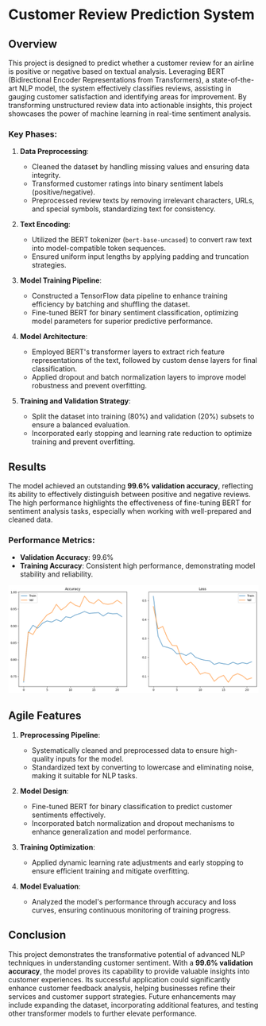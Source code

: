 # **Customer Review Prediction System**

## **Overview**
This project is designed to predict whether a customer review for an airline is positive or negative based on textual analysis. Leveraging BERT (Bidirectional Encoder Representations from Transformers), a state-of-the-art NLP model, the system effectively classifies reviews, assisting in gauging customer satisfaction and identifying areas for improvement. By transforming unstructured review data into actionable insights, this project showcases the power of machine learning in real-time sentiment analysis.

### **Key Phases:**
1. **Data Preprocessing**:
   - Cleaned the dataset by handling missing values and ensuring data integrity.
   - Transformed customer ratings into binary sentiment labels (positive/negative).
   - Preprocessed review texts by removing irrelevant characters, URLs, and special symbols, standardizing text for consistency.

2. **Text Encoding**:
   - Utilized the BERT tokenizer (`bert-base-uncased`) to convert raw text into model-compatible token sequences.
   - Ensured uniform input lengths by applying padding and truncation strategies.

3. **Model Training Pipeline**:
   - Constructed a TensorFlow data pipeline to enhance training efficiency by batching and shuffling the dataset.
   - Fine-tuned BERT for binary sentiment classification, optimizing model parameters for superior predictive performance.

4. **Model Architecture**:
   - Employed BERT's transformer layers to extract rich feature representations of the text, followed by custom dense layers for final classification.
   - Applied dropout and batch normalization layers to improve model robustness and prevent overfitting.

5. **Training and Validation Strategy**:
   - Split the dataset into training (80%) and validation (20%) subsets to ensure a balanced evaluation.
   - Incorporated early stopping and learning rate reduction to optimize training and prevent overfitting.

## **Results**
The model achieved an outstanding **99.6% validation accuracy**, reflecting its ability to effectively distinguish between positive and negative reviews. The high performance highlights the effectiveness of fine-tuning BERT for sentiment analysis tasks, especially when working with well-prepared and cleaned data.

### **Performance Metrics**:
- **Validation Accuracy**: 99.6%
- **Training Accuracy**: Consistent high performance, demonstrating model stability and reliability.

<img src="https://github.com/leovidith/Airline-Customer-Review-Prediction-System/blob/main/Images/loss%20curves.png" width=1000px>

## **Agile Features**

1. **Preprocessing Pipeline**:
   - Systematically cleaned and preprocessed data to ensure high-quality inputs for the model.
   - Standardized text by converting to lowercase and eliminating noise, making it suitable for NLP tasks.

2. **Model Design**:
   - Fine-tuned BERT for binary classification to predict customer sentiments effectively.
   - Incorporated batch normalization and dropout mechanisms to enhance generalization and model performance.

3. **Training Optimization**:
   - Applied dynamic learning rate adjustments and early stopping to ensure efficient training and mitigate overfitting.

4. **Model Evaluation**:
   - Analyzed the model's performance through accuracy and loss curves, ensuring continuous monitoring of training progress.

## **Conclusion**
This project demonstrates the transformative potential of advanced NLP techniques in understanding customer sentiment. With a **99.6% validation accuracy**, the model proves its capability to provide valuable insights into customer experiences. Its successful application could significantly enhance customer feedback analysis, helping businesses refine their services and customer support strategies. Future enhancements may include expanding the dataset, incorporating additional features, and testing other transformer models to further elevate performance.

